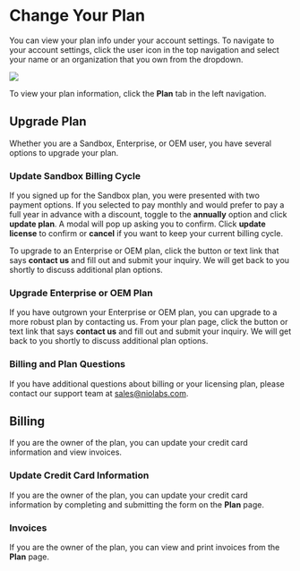 # Change Your Plan

You can view your plan info under your account settings. To navigate to your account settings, click the user icon in the top navigation and select your name or an organization that you own from the dropdown.

![](/img/organizations/org-account-settings.jpg)

To view your plan information, click the **Plan** tab in the left navigation.

## Upgrade Plan

Whether you are a Sandbox, Enterprise, or OEM user, you have several options to upgrade your plan.

### Update Sandbox Billing Cycle
If you signed up for the Sandbox plan, you were presented with two payment options. If you selected to pay monthly and would prefer to pay a full year in advance with a discount, toggle to the **annually** option and click **update plan**. A modal will pop up asking you to confirm. Click **update license** to confirm or **cancel** if you want to keep your current billing cycle.

To upgrade to an Enterprise or OEM plan, click the button or text link that says **contact us** and fill out and submit your inquiry. We will get back to you shortly to discuss additional plan options.

### Upgrade Enterprise or OEM Plan
If you have outgrown your Enterprise or OEM plan, you can upgrade to a more robust plan by contacting us. From your plan page, click the button or text link that says **contact us** and fill out and submit your inquiry. We will get back to you shortly to discuss additional plan options.

### Billing and Plan Questions

If you have additional questions about billing or your licensing plan, please contact our support team at [sales@niolabs.com](mailto:sales@niolabs.com).

## Billing

If you are the owner of the plan, you can update your credit card information and view invoices.

### Update Credit Card Information

If you are the owner of the plan, you can update your credit card information by completing and submitting the form on the **Plan** page.

### Invoices

If you are the owner of the plan, you can view and print invoices from the **Plan** page. 
